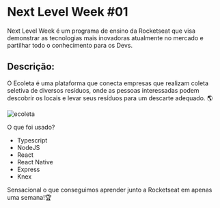 # Next Level Week #01

Next Level Week é um programa de ensino da Rocketseat que visa demonstrar as tecnologias mais inovadoras atualmente no mercado 
e partilhar todo o conhecimento para os Devs.

## Descrição:
O Ecoleta é uma plataforma que conecta empresas
que realizam coleta seletiva de diversos resíduos,
onde as pessoas interessadas podem descobrir os 
locais e levar seus resíduos para um descarte
adequado. 🌎

![ecoleta](https://user-images.githubusercontent.com/62709202/83975060-fa542c00-a8c7-11ea-9d14-76a72e7ad249.jpg)

O que foi usado?
- Typescript
- NodeJS
- React
- React Native
- Express
- Knex

Sensacional o que conseguimos aprender junto a Rocketseat em apenas uma semana!🏆
